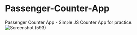 # Passenger-Counter-App
Passenger Counter App - Simple JS Counter App  for practice.  
![Screenshot (593)](https://user-images.githubusercontent.com/85452760/188204406-9d063902-b3ab-4657-8944-5559b1ee528c.png)
